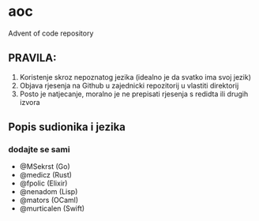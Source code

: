 # aoc
Advent of code repository

## PRAVILA: 
1. Koristenje skroz nepoznatog jezika (idealno je da svatko ima svoj jezik)
2. Objava rjesenja na Github u zajednicki repozitorij u vlastiti direktorij 
3. Posto je natjecanje, moralno je ne prepisati rjesenja s redidta ili drugih izvora

## Popis sudionika i jezika

### dodajte se sami

- @MSekrst (Go)
- @medicz (Rust)
- @fpolic (Elixir)
- @nenadom (Lisp)
- @mators (OCaml)
- @murticalen (Swift)
